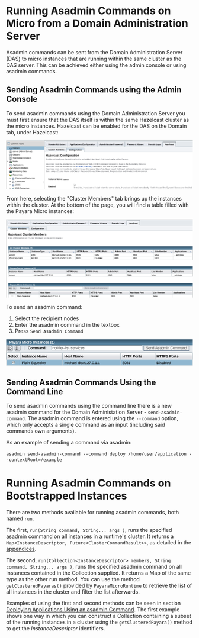 # Running Asadmin Commands on Micro from a Domain Administration Server
Asadmin commands can be sent from the Domain Administration Server (DAS) to micro instances that are running within the same cluster as the DAS server. This can be achieved either using the admin console or using asadmin commands.

## Sending Asadmin Commands using the Admin Console
To send asadmin commands using the Domain Administration Server you must first ensure that the DAS itself is within the same Hazelcast cluster as the micro instances. Hazelcast can be enabled for the DAS on the Domain tab, under Hazelcast:

![](/assets/enable-hazelcast-on-das.png)

From here, selecting the "Cluster Members" tab brings up the instances within the cluster. At the bottom of the page, you will find a table filled with the Payara Micro instances:

![](/assets/micro-instances-on-das.png)

To send an asadmin command:

1. Select the recipient nodes
1. Enter the asadmin command in the textbox
1. Press `Send Asadmin Command`

![](/assets/sending-asadmin-command-from-the-das-to-micro.png)

## Sending Asadmin Commands Using the Command Line
To send asadmin commands using the command line there is a new asadmin command for the Domain Administation Server - `send-asadmin-command`. The asadmin command is entered using the `--command` option, which only accepts a single command as an input (including said commands own arguments).

As an example of sending a command via asadmin:

```Shell
asadmin send-asadmin-command --command deploy /home/user/application --contextRoot=/example
```

# Running Asadmin Commands on Bootstrapped Instances
There are two methods available for running asadmin commands, both named `run`.

The first, `run(String command, String... args )`, runs the specified asadmin command on all instances in a runtime's cluster.
It returns a `Map<InstanceDescriptor, Future<ClusterCommandResult>>`, as detailed in the [appendices](appendices/operation-methods.md#run-methods).

The second, `run(Collection<InstanceDescriptor> members, String command, String... args )`, runs the specified asadmin command
on all instances contained in the Collection supplied. It returns a Map of the same type as the other run method. You can use the method `getClusteredPayaras()`
provided by `PayaraMicroRuntime` to retrieve the list of all instances in the cluster and filter the list afterwards.

Examples of using the first and second methods can be seen in section [Deploying Applications Using an asadmin Command](deploying/deploy-program-asadmin.md).
The first example shows one way in which you can construct a Collection containing a subset of the running instances in a cluster using the `getClusteredPayara()` method to get the _InstanceDescriptor_ identifiers.
